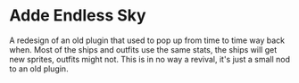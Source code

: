 # Adde Endless Sky
A redesign of an old plugin that used to pop up from time to time way back when. Most of the ships and outfits use the same stats, the ships will get new sprites, outfits might not. This is in no way a revival, it's just a small nod to an old plugin.